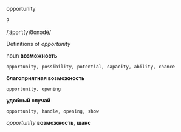 opportunity

?

/ˌäpərˈt(y)o͞onədē/

Definitions of _opportunity_

noun
**возможность**

    opportunity, possibility, potential, capacity, ability, chance
**благоприятная возможность**

    opportunity, opening
**удобный случай**

    opportunity, handle, opening, show

_opportunity_
**возможность**, **шанс**